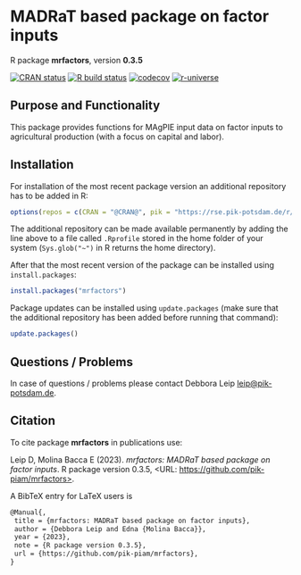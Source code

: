 # MADRaT based package on factor inputs

R package **mrfactors**, version **0.3.5**

[![CRAN status](https://www.r-pkg.org/badges/version/mrfactors)](https://cran.r-project.org/package=mrfactors)  [![R build status](https://github.com/pik-piam/mrfactors/workflows/check/badge.svg)](https://github.com/pik-piam/mrfactors/actions) [![codecov](https://codecov.io/gh/pik-piam/mrfactors/branch/master/graph/badge.svg)](https://app.codecov.io/gh/pik-piam/mrfactors) [![r-universe](https://pik-piam.r-universe.dev/badges/mrfactors)](https://pik-piam.r-universe.dev/builds)

## Purpose and Functionality

This package provides functions for MAgPIE input data on factor inputs to agricultural production (with a focus on capital and labor).


## Installation

For installation of the most recent package version an additional repository has to be added in R:

```r
options(repos = c(CRAN = "@CRAN@", pik = "https://rse.pik-potsdam.de/r/packages"))
```
The additional repository can be made available permanently by adding the line above to a file called `.Rprofile` stored in the home folder of your system (`Sys.glob("~")` in R returns the home directory).

After that the most recent version of the package can be installed using `install.packages`:

```r 
install.packages("mrfactors")
```

Package updates can be installed using `update.packages` (make sure that the additional repository has been added before running that command):

```r 
update.packages()
```

## Questions / Problems

In case of questions / problems please contact Debbora Leip <leip@pik-potsdam.de>.

## Citation

To cite package **mrfactors** in publications use:

Leip D, Molina Bacca E (2023). _mrfactors: MADRaT based package on factor inputs_. R package version 0.3.5, <URL: https://github.com/pik-piam/mrfactors>.

A BibTeX entry for LaTeX users is

 ```latex
@Manual{,
  title = {mrfactors: MADRaT based package on factor inputs},
  author = {Debbora Leip and Edna {Molina Bacca}},
  year = {2023},
  note = {R package version 0.3.5},
  url = {https://github.com/pik-piam/mrfactors},
}
```
